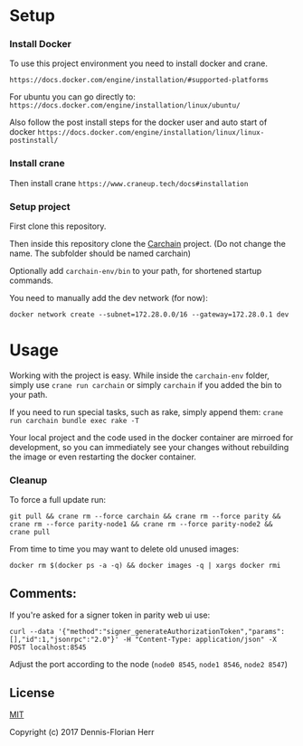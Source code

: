 # Setup

### Install Docker

To use this project environment you need to install docker and crane.

`https://docs.docker.com/engine/installation/#supported-platforms`

For ubuntu you can go directly to: `https://docs.docker.com/engine/installation/linux/ubuntu/`

Also follow the post install steps for the docker user and auto start of docker `https://docs.docker.com/engine/installation/linux/linux-postinstall/`

### Install crane

Then install crane `https://www.craneup.tech/docs#installation`

### Setup project

First clone this repository.

Then inside this repository clone the [Carchain](https://github.com/dfherr/carchain) project. (Do not change the name. The subfolder should be named carchain)

Optionally add `carchain-env/bin` to your path, for shortened startup commands.

You need to manually add the dev network (for now):

`docker network create --subnet=172.28.0.0/16 --gateway=172.28.0.1 dev`

# Usage

Working with the project is easy. While inside the `carchain-env` folder, simply use `crane run carchain` or simply `carchain` if you added the bin to your path.

If you need to run special tasks, such as rake, simply append them: `crane run carchain bundle exec rake -T`

Your local project and the code used in the docker container are mirroed for development, so you can immediately see your changes without rebuilding the image or even restarting the docker container.

### Cleanup

To force a full update run:

`git pull && crane rm --force carchain && crane rm --force parity && crane rm --force parity-node1 && crane rm --force parity-node2 && crane pull`

From time to time you may want to delete old unused images:

`docker rm $(docker ps -a -q) && docker images -q | xargs docker rmi`

## Comments:

If you're asked for a signer token in parity web ui use:

```
curl --data '{"method":"signer_generateAuthorizationToken","params":[],"id":1,"jsonrpc":"2.0"}' -H "Content-Type: application/json" -X POST localhost:8545
```

Adjust the port according to the node (`node0 8545`, `node1 8546`, `node2 8547`)

## License

[MIT](https://github.com/blc-psi/carchain-env/blob/master/LICENSE)

Copyright (c) 2017 Dennis-Florian Herr

